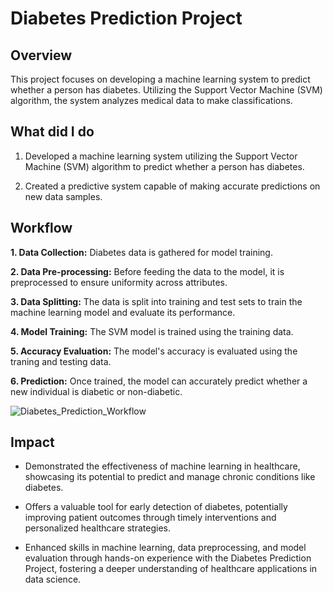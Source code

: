 # Diabetes Prediction Project

## Overview

This project focuses on developing a machine learning system to predict whether a person has diabetes. Utilizing the Support Vector Machine (SVM) algorithm, the system analyzes medical data to make classifications.

## What did I do

1. Developed a machine learning system utilizing the Support Vector Machine (SVM) algorithm to predict whether a person has diabetes.

2. Created a predictive system capable of making accurate predictions on new data samples.

## Workflow

**1. Data Collection:** Diabetes data is gathered for model training.

**2. Data Pre-processing:** Before feeding the data to the model, it is preprocessed to ensure uniformity across attributes.

**3. Data Splitting:** The data is split into training and test sets to train the machine learning model and evaluate its performance.

**4. Model Training:** The SVM model is trained using the training data.

**5. Accuracy Evaluation:** The model's accuracy is evaluated using the traning and testing data.

**6. Prediction:** Once trained, the model can accurately predict whether a new individual is diabetic or non-diabetic.

![Diabetes_Prediction_Workflow](https://github.com/shaikanjum432/DiabetesPrediction-DataScienceProject/assets/69950202/79c58be0-b13f-4604-ad88-b6acfd9ecd2b)

## Impact

- Demonstrated the effectiveness of machine learning in healthcare, showcasing its potential to predict and manage chronic conditions like diabetes.
  
- Offers a valuable tool for early detection of diabetes, potentially improving patient outcomes through timely interventions and personalized healthcare strategies.
  
- Enhanced skills in machine learning, data preprocessing, and model evaluation through hands-on experience with the Diabetes Prediction Project, fostering a deeper understanding of healthcare applications in data science.
